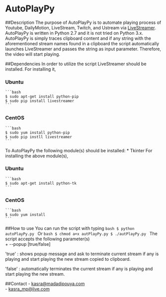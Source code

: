 # AutoPlayPy
##Description
The purpose of AutoPlayPy is to automate playing process of Youtube, DailyMotion, LiveStream, Twitch, and Ustream via [LiveStreamer](https://github.com/chrippa/livestreamer).
AutoPlayPy is written in Python 2.7 and it is not tried on Python 3.x. AutoPlayPy is simply traces clipboard content and if any string with the aforementioned stream names found in a clipboard the script automatically launches LiveStreamer and passes the string as input parameter. Therefore, the video will start playing.

##Dependencies
In order to utilize the script LiveStreamer should be installed. For installing it,
### Ubuntu
	```bash
	$ sudo apt-get install python-pip
	$ sudo pip install livestreamer
	```
### CentOS
	```bash
	$ sudo yum install python-pip 
	$ sudo pip instll livestreamer
	```
To AutoPlayPy the following module(s) should be installed:
	* Tkinter
For installing the above module(s),
### Ubuntu
	```bash
	$ sudo apt-get install python-tk
	```
### CentOS
	```bash
	$ sudo yum install 
	```
##How to use
You can run the script with typing
	```bash
	$ python autoPlayPy.py
	```
	Or
	```bash
	$ chmod a+x autPlayPy.py
	$ ./autPlayPy.py
	```
The script accepts the following parameter(s)  
	+ --popup [true/false]  

'true' : shows popup message and ask to terminate current stream if any is playing and start playing the new stream copied to clipboard.  

'false' : automatically terminates the current stream if any is playing and start playing the new stream.  


##Contact
    - kasra@madadipouya.com  
    - kasra_mp@live.com  

	
	

